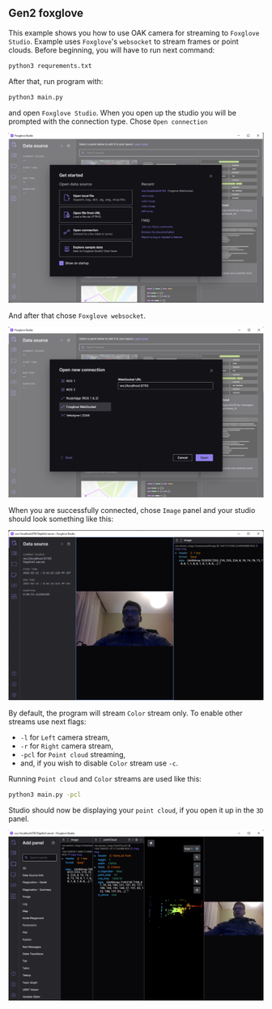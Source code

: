 ## Gen2 foxglove

This example shows you how to use OAK camera for streaming to ``Foxglove Studio``. Example uses ``Foxglove``'s ``websocket`` to stream frames or point clouds.
Before beginning, you will have to run next command:
```bash
python3 requrements.txt
```

After that, run program with:

```bash
python3 main.py
```

and open ``Foxglove Studio``. When you open up the studio you will be prompted with the connection type. Chose ``Open connection``

![alt text](https://github.com/ZigiMigi/images/blob/4f2b3fbe1ff1e9b6109eb15a72065bf2807391db/pic1.png)

And after that chose ``Foxglove websocket``.

![alt text](https://github.com/ZigiMigi/images/blob/4f2b3fbe1ff1e9b6109eb15a72065bf2807391db/pic2.png)

When you are successfully connected, chose ``Image`` panel and your studio should look something like this:

![alt text](https://github.com/ZigiMigi/images/blob/4f2b3fbe1ff1e9b6109eb15a72065bf2807391db/pic3.png)

By default, the program will stream ``Color`` stream only. To enable other streams use next flags:

 - ``-l`` for ``Left`` camera stream,
 - ``-r`` for ``Right`` camera stream,
 - ``-pcl`` for ``Point cloud`` streaming,
 - and, if you wish to disable ``Color`` stream use ``-c``.

Running ``Point cloud`` and ``Color`` streams are used like this:

```bash
python3 main.py -pcl
```

Studio should now be displaying your ``point cloud``, if you open it up in the ``3D`` panel.

![alt text](https://github.com/ZigiMigi/images/blob/4f2b3fbe1ff1e9b6109eb15a72065bf2807391db/pic4.png)
